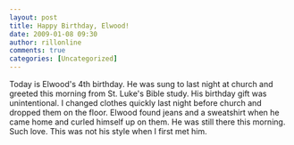 ```yaml
---
layout: post
title: Happy Birthday, Elwood!
date: 2009-01-08 09:30
author: rillonline
comments: true
categories: [Uncategorized]
---
```

Today is Elwood's 4th birthday. He was sung to last night at church and greeted this morning from St. Luke's Bible study. His birthday gift was unintentional. I changed clothes quickly last night before church and dropped them on the floor. Elwood found jeans and a sweatshirt when he came home and curled himself up on them. He was still there this morning. Such love. This was not his style when I first met him.
